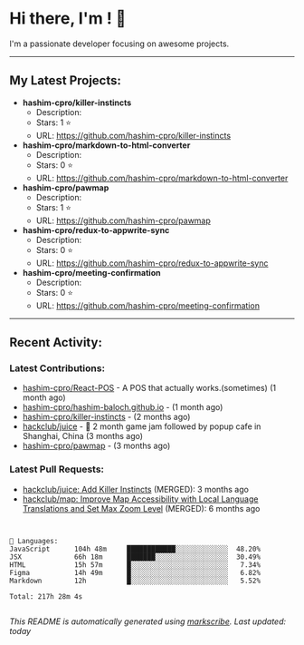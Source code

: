 # Hi there, I'm <no value>! 👋

I'm a passionate developer focusing on awesome projects.

---

## My Latest Projects:
- **hashim-cpro/killer-instincts**
  * Description: 
  * Stars: 1 ⭐
  * URL: https://github.com/hashim-cpro/killer-instincts
- **hashim-cpro/markdown-to-html-converter**
  * Description: 
  * Stars: 0 ⭐
  * URL: https://github.com/hashim-cpro/markdown-to-html-converter
- **hashim-cpro/pawmap**
  * Description: 
  * Stars: 1 ⭐
  * URL: https://github.com/hashim-cpro/pawmap
- **hashim-cpro/redux-to-appwrite-sync**
  * Description: 
  * Stars: 0 ⭐
  * URL: https://github.com/hashim-cpro/redux-to-appwrite-sync
- **hashim-cpro/meeting-confirmation**
  * Description: 
  * Stars: 0 ⭐
  * URL: https://github.com/hashim-cpro/meeting-confirmation

---

## Recent Activity:

### Latest Contributions:
- [hashim-cpro/React-POS](https://github.com/hashim-cpro/React-POS) - A POS that actually works.(sometimes) (1 month ago)
- [hashim-cpro/hashim-baloch.github.io](https://github.com/hashim-cpro/hashim-baloch.github.io) -  (1 month ago)
- [hashim-cpro/killer-instincts](https://github.com/hashim-cpro/killer-instincts) -  (2 months ago)
- [hackclub/juice](https://github.com/hackclub/juice) - 🧃 2 month game jam followed by popup cafe in Shanghai, China (3 months ago)
- [hashim-cpro/pawmap](https://github.com/hashim-cpro/pawmap) -  (3 months ago)

### Latest Pull Requests:
- [hackclub/juice: Add  Killer Instincts](https://github.com/hackclub/juice/pull/248) (MERGED): 3 months ago
- [hackclub/map: Improve Map Accessibility with Local Language Translations and Set Max Zoom Level](https://github.com/hackclub/map/pull/12) (MERGED): 6 months ago


```


💾 Languages:
JavaScript      104h 48m     ████████████░░░░░░░░░░░░░  48.20%
JSX             66h 18m      ███████░░░░░░░░░░░░░░░░░░  30.49%
HTML            15h 57m      █░░░░░░░░░░░░░░░░░░░░░░░░   7.34%
Figma           14h 49m      █░░░░░░░░░░░░░░░░░░░░░░░░   6.82%
Markdown        12h          █░░░░░░░░░░░░░░░░░░░░░░░░   5.52%

Total: 217h 28m 4s


```


_This README is automatically generated using [markscribe](https://github.com/muesli/markscribe). Last updated: today_